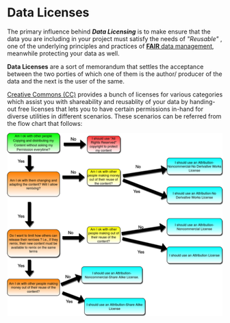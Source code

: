 # Data Licenses
The primary influence behind ***Data Licensing*** is to make ensure that the data you are including in your project must satisfy the needs of *"Reusable"* , one of the underlying principles and practices of [<ins>**FAIR** data management</ins>](https://the-turing-way.netlify.app/rdm/fairprinciples.html), meanwhile protecting your data as well.

**Data Licenses** are a sort of memorandum that settles the acceptance between the two porties of which one of them is the author/ producer of the data and the next is the user of the same.

[Creative Commons (CC)](https://creativecommons.org) provides a bunch of licenses for various categories which assist you with shareability and reusablity of your data by handing-out free licenses that lets you to have certain permissions in-hand for diverse utilities in different scenarios. These scenarios can be referred from the flow chart that follows:
<p align="center">
<img src="https://github.com/IIITM-Jay/Data-Licenses/blob/master/FC.png" alt="drawing" width="670"/>
</p>
